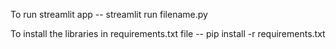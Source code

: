 To run streamlit app -- streamlit run filename.py

To install the libraries in requirements.txt file -- pip install -r requirements.txt
